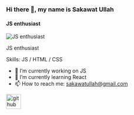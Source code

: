 ### Hi there 👋, my name is Sakawat Ullah
#### JS enthusiast
![JS enthusiast](https://media-exp1.licdn.com/dms/image/C4E16AQEHZnFxWuDIsw/profile-displaybackgroundimage-shrink_350_1400/0/1618385316512?e=1625702400&v=beta&t=LmOCSypLD2T5EG47nM8sKc_eDyr8OIR06En4dAJaRTU)

JS enthusiast

Skills: JS / HTML / CSS

- 🔭 I’m currently working on JS 
- 🌱 I’m currently learning React 
- 📫 How to reach me: sakawatullah@gmail.com 


[<img src='https://cdn.jsdelivr.net/npm/simple-icons@3.0.1/icons/github.svg' alt='github' height='40'>](https://github.com/sakawatullah)  

